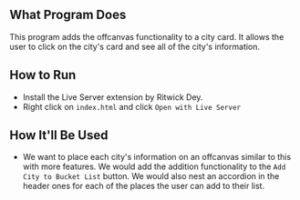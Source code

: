 ## What Program Does
This program adds the offcanvas functionality to a city card. It allows the user to click on the city's card and see all of the city's information.

## How to Run
- Install the Live Server extension by Ritwick Dey.
- Right click on `index.html` and click `Open with Live Server`

## How It'll Be Used
- We want to place each city's information on an offcanvas similar to this with more features. We would add the addition functionality to the `Add City to Bucket List` button. We would also nest an accordion in the header ones for each of the places the user can add to their list.